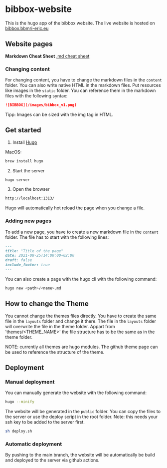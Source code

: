 # bibbox-website

This is the hugo app of the bibbox website.
The live website is hosted on [bibbox.bbmri-eric.eu](bibbox.bbmri-eric.eu/)

## Website pages

**Markdown Cheat Sheet**
[.md cheat sheet](https://www.markdownguide.org/cheat-sheet/)

### Changing content
For changing content, you have to change the markdown files in the `content` folder.
You can also write native HTML in the markdown files.
Put resources like images in the `static` folder. You can reference them in the markdown files with the following syntax:
```markdown
![BIBBOX](/images/bibbox_v1.png)
```

Tipp: Images can be sized with the img tag in HTML.

## Get started
1. Install [Hugo](https://gohugo.io/getting-started/installing/)

MacOS:
```bash
brew install hugo
```

2. Start the server
```bash
hugo server
```

3. Open the browser
```bash
http://localhost:1313/
```
Hugo will automatically hot reload the page when you change a file.

### Adding new pages
To add a new page, you have to create a new markdown file in the `content` folder. The file has to start with the following lines:
```markdown
---
title: "Title of the page"
date: 2021-08-25T14:00:00+02:00
draft: false
include_footer: true
---
```
You can also create a page with the hugo cli with the following command:
```bash
hugo new <path>/<name>.md
```

## How to change the Theme
You cannot change the themes files directly. You have to create the same file in the `layouts` folder and change it there. The file in the `layouts` folder will overwrite the file in the theme folder.
Appart from 'themes/<THEME_NAME>' the file structure has to be the same as in the theme folder.

NOTE: currently all themes are hugo modules. The github theme page can be used to reference the structure of the theme.

## Deployment

### Manual deployment
You can manually generate the website with the following command:
```bash
hugo --minify
```
The website will be generated in the `public` folder. You can copy the files to the server or use the deploy script in the root folder.
Note: this needs your ssh key to be added to the server first.

```bash
sh deploy.sh
```


### Automatic deployment
By pushing to the main branch, the website will be automatically be build and deployed to the server via github actions.